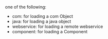 one of the following:

- com: for loading a com Object
- java: for loading a java object
- webservice: for loading a remote webservice
- component: for loading a Component